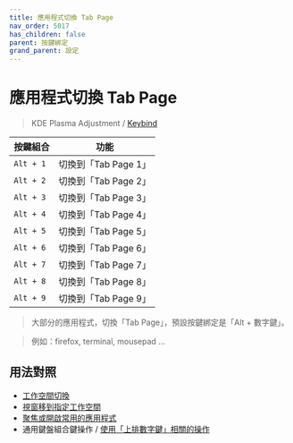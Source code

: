 ```yaml
---
title: 應用程式切換 Tab Page
nav_order: 5017
has_children: false
parent: 按鍵綁定
grand_parent: 設定
---
```



# 應用程式切換 Tab Page

> KDE Plasma Adjustment / [Keybind](https://github.com/samwhelp/ultramarine-kde-plasma-adjustment/tree/main/prototype/main/demo-config/keybind/demo-keybind-mode-dolphin)


| 按鍵組合          | 功能     |
| --------- | -------------------------------------------- |
| `Alt + 1` | 切換到「Tab Page 1」 |
| `Alt + 2` | 切換到「Tab Page 2」 |
| `Alt + 3` | 切換到「Tab Page 3」 |
| `Alt + 4` | 切換到「Tab Page 4」 |
| `Alt + 5` | 切換到「Tab Page 5」 |
| `Alt + 6` | 切換到「Tab Page 6」 |
| `Alt + 7` | 切換到「Tab Page 7」 |
| `Alt + 8` | 切換到「Tab Page 8」 |
| `Alt + 9` | 切換到「Tab Page 9」 |


> 大部分的應用程式，切換「Tab Page」，預設按鍵綁定是「Alt + 數字鍵」。

> 例如：firefox, terminal, mousepad ...




## 用法對照

* [工作空間切換](https://samwhelp.github.io/note-about-ultramarine-kde-plasma/read/config/keybind/workspace-switch.html)
* [視窗移到指定工作空間](https://samwhelp.github.io/note-about-ultramarine-kde-plasma/read/config/keybind/window-move-to-workspace.html)
* [聚焦或開啟常用的應用程式](https://samwhelp.github.io/note-about-ultramarine-kde-plasma/read/config/keybind/application-focus-or-launch-favorite.html)
* 通用鍵盤組合鍵操作 / [使用「上排數字鍵」相關的操作](https://samwhelp.github.io/system-modeling/read/zh_tw/spec-keybind/with-number-key)
